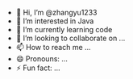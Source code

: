 - 👋 Hi, I’m @zhangyu1233
- 👀 I’m interested in Java
- 🌱 I’m currently learning  code
- 💞️ I’m looking to collaborate on ...
- 📫 How to reach me ...
- 😄 Pronouns: ...
- ⚡ Fun fact: ...

<!---
zhangyu1233/zhangyu1233 is a ✨ special ✨ repository because its `README.md` (this file) appears on your GitHub profile.
You can click the Preview link to take a look at your changes.
--->
